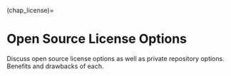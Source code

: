 (chap_license)=
# Open Source License Options

Discuss open source license options as well as private repository options. Benefits and drawbacks of each.
